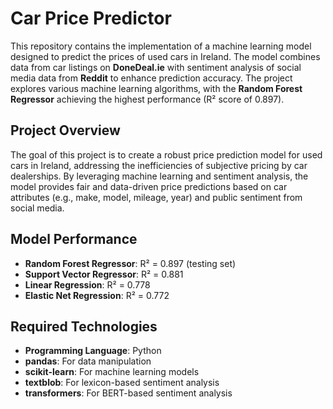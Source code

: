 # Car Price Predictor

This repository contains the implementation of a machine learning model designed to predict the prices of used cars in Ireland. The model combines data from car listings on **DoneDeal.ie** with sentiment analysis of social media data from **Reddit** to enhance prediction accuracy. The project explores various machine learning algorithms, with the **Random Forest Regressor** achieving the highest performance (R² score of 0.897).

## Project Overview

The goal of this project is to create a robust price prediction model for used cars in Ireland, addressing the inefficiencies of subjective pricing by car dealerships. By leveraging machine learning and sentiment analysis, the model provides fair and data-driven price predictions based on car attributes (e.g., make, model, mileage, year) and public sentiment from social media.

## Model Performance

- **Random Forest Regressor**: R² = 0.897 (testing set)
- **Support Vector Regressor**: R² = 0.881
- **Linear Regression**: R² = 0.778
- **Elastic Net Regression**: R² = 0.772

## Required Technologies

- **Programming Language**: Python
- **pandas**: For data manipulation
- **scikit-learn**: For machine learning models
- **textblob**: For lexicon-based sentiment analysis
- **transformers**: For BERT-based sentiment analysis
